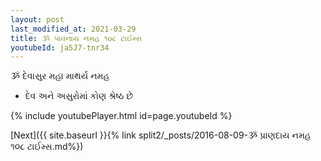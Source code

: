 ```yaml
---
layout: post
last_modified_at: 2021-03-29
title: ૐ પાવનાય નમહ ૧૦૮ ટાઈમ્સ
youtubeId: ja5J7-tnr34
---
```

 
 
 ૐ દેવાસુર મહા માથર્ય નમહ  
 
 -  દેવ અને અસુરોમાં કોણ શ્રેષ્ઠ છે 
 
  
 
  
 
 
 
 
 
 


{% include youtubePlayer.html id=page.youtubeId %}
 
[Next]({{ site.baseurl }}{% link  split2/_posts/2016-08-09-ૐ પ્રાણદાય નમહ ૧૦૮ ટાઈમ્સ.md%})
 
